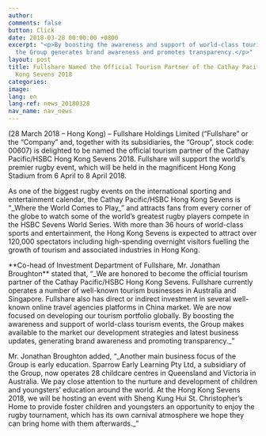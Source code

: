 ```yaml
---
author:
comments: false
button: Click
date: 2018-03-28 00:00:00 +0800
excerpt: "<p>By boosting the awareness and support of world-class tourism events,
  the Group generates brand awareness and promotes transparency.</p>"
layout: post
title: Fullshare Named the Official Tourism Partner of the Cathay Pacific/HSBC Hong
  Kong Sevens 2018
categories:
image:
lang: en
lang-ref: news_20180328
nav_name: nav_news
---
```

<p>(28 March 2018 – Hong Kong) – Fullshare Holdings Limited (“Fullshare” or the “Company” and, together with its subsidiaries, the “Group”, stock code: 00607) is delighted to be named the official tourism partner of the Cathay Pacific/HSBC Hong Kong Sevens 2018. Fullshare will support the world’s premier rugby event, which will be held in the magnificent Hong Kong Stadium from 6 April to 8 April 2018.</p>

<p>As one of the biggest rugby events on the international sporting and entertainment calendar, the Cathay Pacific/HSBC Hong Kong Sevens is “_Where the World Comes to Play_” and attracts fans from every corner of the globe to watch some of the world’s greatest rugby players compete in the HSBC Sevens World Series. With more than 36 hours of world-class sports and entertainment, the Hong Kong Sevens is expected to attract over 120,000 spectators including high-spending overnight visitors fuelling the growth of tourism and associated industries in Hong Kong.</p>

<p>**Co-head of Investment Department of Fullshare, Mr. Jonathan Broughton** stated that, “_We are honored to become the official tourism partner of the Cathay Pacific/HSBC Hong Kong Sevens. Fullshare currently operates a number of well-known tourism businesses in Australia and Singapore. Fullshare also has direct or indirect investment in several well-known online travel agencies platforms in China market. We are now focused on developing our tourism portfolio globally. By boosting the awareness and support of world-class tourism events, the Group makes available to the market our development strategies and latest business updates, generating brand awareness and promoting transparency._”</p>

<p>Mr. Jonathan Broughton added, “_Another main business focus of the Group is early education. Sparrow Early Learning Pty Ltd, a subsidiary of the Group, now operates 28 childcare centres in Queensland and Victoria in Australia. We pay close attention to the nurture and development of children and youngsters’ education around the world. At the Hong Kong Sevens 2018, we will be hosting an event with Sheng Kung Hui St. Christopher’s Home to provide foster children and youngsters an opportunity to enjoy the rugby tournament, which has its own carnival atmosphere we hope they can bring home with them afterwards._”</p>
